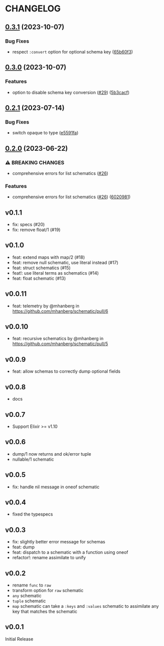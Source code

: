 # CHANGELOG

## [0.3.1](https://github.com/mhanberg/schematic/compare/v0.3.0...v0.3.1) (2023-10-07)


### Bug Fixes

* respect `:convert` option for optional schema key ([65b60f3](https://github.com/mhanberg/schematic/commit/65b60f34001a4f90f663ab07b6a9779e192b7b88))

## [0.3.0](https://github.com/mhanberg/schematic/compare/v0.2.1...v0.3.0) (2023-10-07)


### Features

* option to disable schema key conversion ([#29](https://github.com/mhanberg/schematic/issues/29)) ([5b3cacf](https://github.com/mhanberg/schematic/commit/5b3cacf68e92b4f87265476c60cd3a783d216bb2))

## [0.2.1](https://github.com/mhanberg/schematic/compare/v0.2.0...v0.2.1) (2023-07-14)


### Bug Fixes

* switch opaque to type ([e5591fa](https://github.com/mhanberg/schematic/commit/e5591faf80569d4c33b8b47efa796256dbcde887))

## [0.2.0](https://github.com/mhanberg/schematic/compare/v0.1.1...v0.2.0) (2023-06-22)


### ⚠ BREAKING CHANGES

* comprehensive errors for list schematics ([#26](https://github.com/mhanberg/schematic/issues/26))

### Features

* comprehensive errors for list schematics ([#26](https://github.com/mhanberg/schematic/issues/26)) ([6020981](https://github.com/mhanberg/schematic/commit/602098133f6198b610ab042e07d723fb93b8e648))

## v0.1.1

- fix: specs (#20)
- fix: remove float/1 (#19)

## v0.1.0

- feat: extend maps with map/2 (#18)
- feat: remove null schematic, use literal instead (#17)
- feat: struct schematics (#15)
- feat!: use literal terms as schematics (#14)
- feat: float schematic (#13)

## v0.0.11

* feat: telemetry by @mhanberg in https://github.com/mhanberg/schematic/pull/6

## v0.0.10

- feat: recursive schematics by @mhanberg in https://github.com/mhanberg/schematic/pull/5

## v0.0.9

- feat: allow schemas to correctly dump optional fields

## v0.0.8

- docs

## v0.0.7

- Support Elixir >= v1.10

## v0.0.6

- dump/1 now returns and ok/error tuple
- nullable/1 schematic

## v0.0.5

- fix: handle nil message in oneof schematic

## v0.0.4

- fixed the typespecs

## v0.0.3

- fix: slightly better error message for schemas
- feat: dump
- feat: dispatch to a schematic with a function using oneof
- refactor!: rename assimilate to unify

## v0.0.2

- rename `func` to `raw`
- transform option for `raw` schematic
- `any` schematic
- `tuple` schematic
- `map` schematic can take a `:keys` and `:values` schematic to assimilate any key that matches the schematic

## v0.0.1

Initial Release
